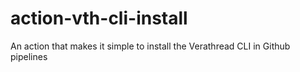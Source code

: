 # action-vth-cli-install
An action that makes it simple to install the Verathread CLI in Github pipelines
